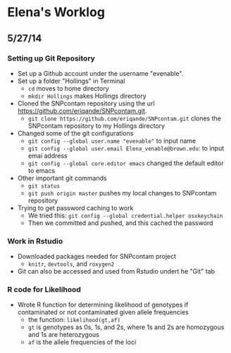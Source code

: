 # Elena's Worklog
## 5/27/14
### Setting up Git Repository
* Set up a Github account under the username "evenable".
* Set up a folder "Hollings" in Terminal
  * `cd` moves to home directory
  * `mkdir Hollings` makes Hollings directory
* Cloned the SNPcontam repository using the url https://github.com/eriqande/SNPcontam.git.
  * `git clone https://github.com/eriqande/SNPcontam.git` clones the SNPcontam repository to my Hollings directory
* Changed some of the git configurations
  * `git config --global user.name "evenable"` to input name
  * `git config --global user.email Elena_venable@brown.edu`: to input emai address
  * `git config --global core.editor emacs` changed the default editor to emacs
* Other important git commands
  * `git status` 
  * `git push origin master` pushes my local changes to SNPcontam repository
* Trying to get password caching to work
  * We tried this: `git config --global credential.helper osxkeychain`
  * Then we committed and pushed, and this cached the password

### Work in Rstudio
* Downloaded packages needed for SNPcontam project
  * `knitr`, `devtools`, and `roxygen2`
* Git can also be accessed and used from Rstudio undert he "Git" tab

### R code for Likelihood
* Wrote R function for determining likelihood of genotypes if contaminated or not contaminated given allele frequencies
  * the function: `likelihood(gt,af)`
  * `gt` is genotypes as 0s, 1s, and 2s, where 1s and 2s are homozygous and 1s are heterozygous
  * `af` is the allele frequencies of the loci